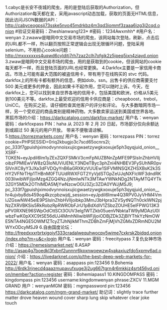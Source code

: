 1.cabyc是长安不夜城的爬虫，用的是登陆后获取的Authorization，但Authorization每天都在変，采用javascript动态加载，获取的页面无HTML信息，因此访问JSON数据的API：http://cabyceogpsji73sske5nvo45mdrkbz4m3qd3iommf3zaaa6izg3j2cqd.onion
#验证交易密码：Zheshianwang123*
#密码：1234Awxmhh*
#用户名：wenyan
2.zwaww是暗网中文交易市场的爬虫，该网站每次登陆，刷新，点击后的URL都不一样，所以翻页按照正常逻辑会出现无限循环问题，登陆采用selenium，不用担心cookie问题：http://mxxxxxxxs4uqwd6cylditj7rh7zaz2clh7ofgik2z5jpeq5ixn4ziayd.onion
3.zwaw是暗网中文交易市场的爬虫，用的是获取到的cookie，但该网站的cookie每天都不一样，而且登陆页面的URL也经常更换。
4.Darkfox主要是一家信用卡商店。市场上可能有最大范围的被盗信用卡，带有用于在线购买的 stvc 代码。darkfox上的所有卡都有额外的信息，例如dob，ssn。出售卡的供应商需要支付 500 美元或更多的押金，因此如果卡不起作用，您可以随时上诉。今天，在darkfox上，您可以找到来自世界各地的信用卡，包括美国和欧洲，价格从5美元到100美元不等。darkfox上最受欢迎的信用卡供应商是：cheapboost，trebol，UniCC。
在购买之前，请仔细检查其他客户的评分和评论。
与大多数暗网市场一样，另一个受欢迎的商品类别是精神药物。大多数卖家运送到美国或世界各地。
黑狐市场的介绍：https://darkcatalog.com/darkfox-market/
用户名：wenyan
密码：darkfoxpass
PIN：haha
从 2023 年 2 月 20 日起，市场部分仅向余额达到或超过 50 美元的用户开放。  带来不便敬请谅解。
5.https://torrezmarkets.com/
用户名：wenyan
密码：torrezpass
PIN：torrez
cookie=PHPSESSID=0riq2kbugjo3c7scd65ocnrs2i; pc_333f7gpuishjximodvynnoisxujicgwaetzywgkxoxuje5ph3qyqjuid_onion__XSRF-TOKEN=eyJpdiI6Im1yZExZQXFSMkV3cmFpNUZBNnZpMFE9PSIsInZhbHVlIjoibzFPMlEwVW8zQ3loNUViUENLY3NDeTByc3phZnI4NHBEV3FySUhNR0pvSlVnXC8yY3JXa3dFVDQyYnB6aGRXKzVUUEw1SlFVMlNSQXZHSXBsK2k3SHY2VFNrTHp1THBnM0FTUUdRWXFGT2YyVjdSTGpZeUJqNXFIcWF3dndRK003IiwibWFjIjoiMzg4ZGQ4NzJjNmIwNTk3MTAwYWNkNDg2NTAyMTQ4YTk3ZGY5MDk2OThlMDA5MjYwNzcwOGU3Zjc3ZDA0YWJjMSJ9; pc_333f7gpuishjximodvynnoisxujicgwaetzywgkxoxuje5ph3qyqjuid_onion__hr4ujvby8ds459og4kzcpbzwjdj_session=eyJpdiI6Imw4Q3RPV0JyVHM4VmlJZGswNW45elE9PSIsInZhbHVlIjoibkp3MmJ3bHpra3ZVSytNQTh0cklWN2pjNzZXRVBKSis5RkRobzRpRWRObFJrU1pBdXdIV1ZSbzZOUHE5elFPWG13K3pPV0RXNE96SWpOdCttSCt3OUV3elg1WTZkb05uenVNbktaTW9yMDAzU0lwbzFwK0pXXC9tSE56dUJ4MmhNIiwibWFjIjoiODBjZDk3ZjBlYThkYzNmOWE5NTA4NGE5OWM1ZTcyZTJhNjlkMThmZDBhZmFjMjVhZGMxZDRmNDU2MWYxODcyMSJ9
6.自由国度论坛：
http://freedxxxrbrtxigoiyf333cradalwequhwocpv5wime7cxkrsk2bidqd.onion/index.php?m=u&c=login
用户名：wenyan
密码：freecitypass
7.复仇女神市场
介绍：https://nemesismarket.net/
8.ASAP
http://asap4g7boedkl3fxbnf2unnnr6kpxnwoewzw4vakaxiuzfdo5xpmy6ad.onion/
介绍：https://livedarknet.com/p/the-best-deep-web-markets-for-2022/
用户名：wenyan
密码：asappass
pin:123456
9.Bohemia
http://6rdk3rjnecd4qaazmupavufxuge3j2ug667tgrn4r6mkkjz4srt456yd.onion/member?action=register
密码：Bohemiapass1
10.KINGDOMPASS
密码：kingdompass
pin:123456
username:kingdomwenyan
phrase:ZXCV
11.MGM GRAND
用户：wenyanMGM
密码：mgmpassword
pin:123456
https://darkcatalog.com/mgm-grand-market/
助记词：slightly trace further matter drove heaven wound cover sharp lung skip whatever clear joke touch